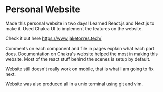# Personal Website

Made this personal website in two days! Learned React.js and Next.js to make it. Used Chakra UI to implement the features on the website. 


Check it out here https://www.jaketorres.tech/

Comments on each component and file in pages explain what each part does. Documentation on Chakra's website helped the most in making this website. Most of the react stuff behind the scenes is setup by default. 


Website still doesn't really work on mobile, that is what I am going to fix next.

Website was also produced all in a unix terminal using git and vim.
